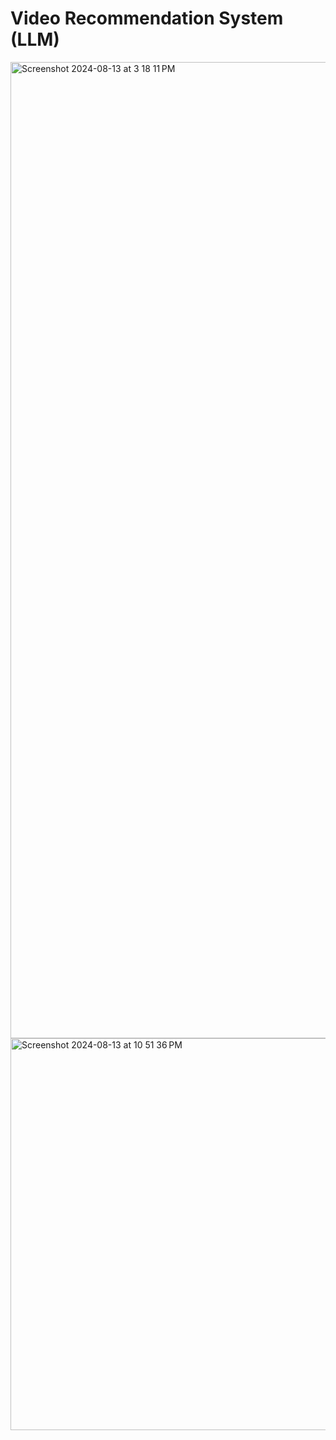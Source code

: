 # Video Recommendation System (LLM)
<img width="1562" alt="Screenshot 2024-08-13 at 3 18 11 PM" src="https://github.com/user-attachments/assets/71671663-9352-49ed-81f4-b99d00227236">

<img width="627" alt="Screenshot 2024-08-13 at 10 51 36 PM" src="https://github.com/user-attachments/assets/5c0d02ca-e8ce-4d87-91ed-469f3f32ab00">
